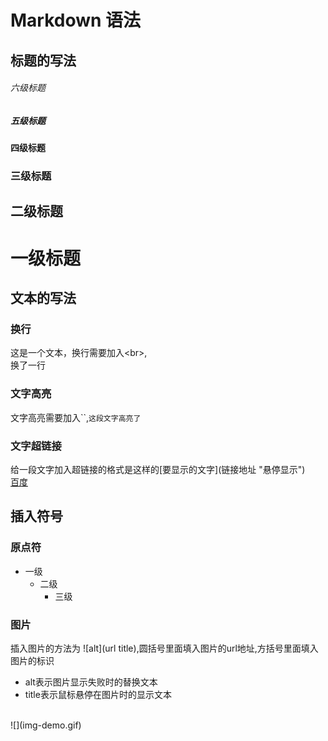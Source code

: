 # Markdown 语法
## 标题的写法
###### 六级标题
##### 五级标题
#### 四级标题 
### 三级标题  
## 二级标题  
# 一级标题  
## 文本的写法
### 换行
 这是一个文本，换行需要加入\<br>,<br>换了一行
### 文字高亮
 文字高亮需要加入\`\`,`这段文字高亮了`
### 文字超链接
 给一段文字加入超链接的格式是这样的\[要显示的文字\]\(链接地址 "悬停显示"\)<br>
 [百度](https://www.baidu.com/ "google")
## 插入符号
### 原点符
  * 一级
     * 二级
         * 三级
  
### 图片
 插入图片的方法为 !\[alt\]\(url title\),圆括号里面填入图片的url地址,方括号里面填入图片的标识<br>
 * alt表示图片显示失败时的替换文本
 * title表示鼠标悬停在图片时的显示文本<br>
 <br>
  ![](img-demo.gif)
